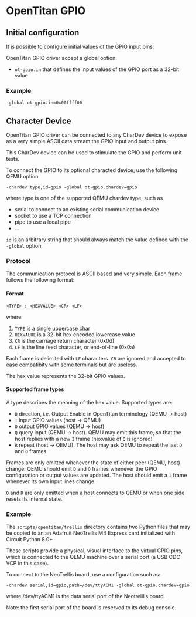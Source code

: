# OpenTitan GPIO

## Initial configuration

It is possible to configure initial values of the GPIO input pins:

OpenTitan GPIO driver accept a global option:

- `ot-gpio.in` that defines the input values of the GPIO port as a 32-bit value

### Example

```
-global ot-gpio.in=0x00ffff00
```

## Character Device

OpenTitan GPIO driver can be connected to any CharDev device to expose as a very simple ASCII data
stream the GPIO input and output pins.

This CharDev device can be used to stimulate the GPIO and perform unit tests.

To connect the GPIO to its optional characted device, use the following QEMU option

```
-chardev type,id=gpio -global ot-gpio.chardev=gpio
```

where type is one of the supported QEMU chardev type, such as

- serial to connect to an existing serial communication device
- socket to use a TCP connection
- pipe to use a local pipe
- ...

`id` is an arbitrary string that should always match the value defined with the `-global` option.

### Protocol

The communication protocol is ASCII based and very simple.
Each frame follows the following format:

#### Format

```
<TYPE> : <HEXVALUE> <CR> <LF>
```

where:

1. `TYPE` is a single uppercase char
2. `HEXVALUE` is a 32-bit hex encoded lowercase value
3. `CR` is the carriage return character (0x0d)
4. `LF` is the line feed character, or end-of-line (0x0a)

Each frame is delimited with `LF` characters. `CR` are ignored and accepted to ease compatibity with
some terminals but are useless.

The hex value represents the 32-bit GPIO values.

#### Supported frame types

A type describes the meaning of the hex value. Supported types are:

* `D` direction, _i.e._ Output Enable in OpenTitan terminology (QEMU -> host)
* `I` input GPIO values (host -> QEMU)
* `O` output GPIO values (QEMU -> host)
* `Q` query input (QEMU -> host). QEMU may emit this frame, so that the host replies with a new
  `I` frame (hexvalue of `Q` is ignored)
* `R` repeat (host -> QEMU). The host may ask QEMU to repeat the last `D` and `O` frames

Frames are only emitted whenever the state of either peer (QEMU, host) change. QEMU should emit `D`
and `O` frames whenever the GPIO configuration or output values are updated. The host should emit
a `I` frame whenever its own input lines change.

`Q` and `R` are only emitted when a host connects to QEMU or when one side resets its internal
state.

### Example

The `scripts/opentitan/trellis` directory contains two Python files that may be copied to an
an Adafruit NeoTrellis M4 Express card initialized with Circuit Python 8.0+

These scripts provide a physical, visual interface to the virtual GPIO pins, which is connected to
the QEMU machine over a serial port (a USB CDC VCP in this case).

To connect to the NeoTrellis board, use a configuration such as:

```
-chardev serial,id=gpio,path=/dev/ttyACM1 -global ot-gpio.chardev=gpio
```

where /dev/ttyACM1 is the data serial port of the Neotreillis board.

Note: the first serial port of the board is reserved to its debug console.
